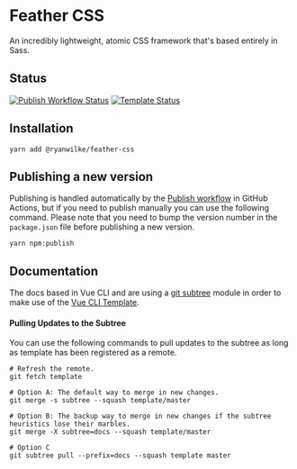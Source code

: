 # Feather CSS
An incredibly lightweight, atomic CSS framework that's based entirely in Sass.

## Status
[![Publish Workflow Status](https://github.com/ryanjwilke/feather/workflows/Publish/badge.svg)](https://github.com/ryanjwilke/feather/actions)
[![Template Status](https://github.com/ryanjwilke/vue-cli-template/workflows/Production/badge.svg)](https://github.com/ryanjwilke/vue-cli-template/actions)

## Installation
```
yarn add @ryanwilke/feather-css
```

## Publishing a new version
Publishing is handled automatically by the [Publish workflow](https://github.com/ryanjwilke/feather/actions?query=workflow%3APublish) in GitHub Actions, but if you need to publish manually you can use the following command. Please note that you need to bump the version number in the `package.json` file before publishing a new version.
```
yarn npm:publish
```

## Documentation
The docs based in Vue CLI and are using a [git subtree](https://medium.com/@porteneuve/mastering-git-subtrees-943d29a798ec) module in order to make use of the [Vue CLI Template](https://github.com/ryanjwilke/vue-cli-template).

#### Pulling Updates to the Subtree
You can use the following commands to pull updates to the subtree as long as template has been registered as a remote.
```
# Refresh the remote.
git fetch template

# Option A: The default way to merge in new changes.
git merge -s subtree --squash template/master

# Option B: The backup way to merge in new changes if the subtree heuristics lose their marbles.
git merge -X subtree=docs --squash template/master

# Option C
git subtree pull --prefix=docs --squash template master
```
